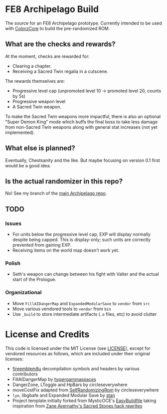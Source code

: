 # FE8 Archipelago Build

The source for an FE8 Archipelago prototype. Currently intended to be used with
[ColorzCore](https://github.com/minishmaker/randomizer/tree/master/Vendor/ColorzCore)
to build the pre-randomized ROM.

## What are the checks and rewards?

At the moment, checks are rewarded for:

- Clearing a chapter.
- Receiving a Sacred Twin regalia in a cutscene.

The rewards themselves are:

- Progressive level cap (unpromoted level 10 -> promoted level 20, counts by 5s)
- Progressive weapon level
- A Sacred Twin weapon.

To make the Sacred Twin weapons more impactful, there is also an optional
"Super Demon King" mode which buffs the final boss to take less damage from
non-Sacred Twin weapons along with general stat increases (not yet
implemented).

## What else is planned?

Eventually, Chestsanity and the like. But maybe focusing on version 0.1 first
would be a good idea.

## Is the actual randomizer in this repo?

No! See my branch of the [main Archipelago repo](https://github.com/CT075/Archipelago/tree/fe8/dev).

## TODO

### Issues

- For units below the progressive level cap, EXP will display normally despite
  being capped. This is display-only; such units are correctly prevented from
  gaining EXP.
- Receiving items on the world map doesn't work yet.

### Polish

- Seth's weapon can change between his fight with Valter and the actual start
  of the Prologue.

### Organizational

- Move `FillAIDangerMap` and `ExpandedModularSave` to `vendor` from `src`
- Move various vendored tools to `vendor` from `bin`
- Use `_build` to store intermediate artifacts (`.o` files, etc) to avoid clutter

# License and Credits

This code is licensed under the MIT License (see [LICENSE](LICENSE)), except
for vendored resources as follows, which are included under their original
licenses:

- [fireemblem8u](https://github.com/FireEmblemUniverse/fireemblem8u)
  decompilation symbols and headers by various contributors
- FillAIDangerMap by [hypergammaspaces](https://hypergammaspaces.tumblr.com/)
- DangerZone, LToggle and HpBars by circleseverywhere
- moveCostFix adapted from [SelfRandomizingRom](https://github.com/FireEmblemUniverse/SelfRandomizingRom-fe8) by circleseverywhere
- `lyn`, libgbafe and Expanded Modular Save by [stan](https://github.com/StanHash/)
- Project template initially forked from MysticOCE's
  [EasyBuildfile](https://github.com/MysticOCE/EasyBuildfile) taking
  inspiration from [Zane Avernathy's Sacred Stones hack rewrites](https://github.com/ZaneAvernathy/Rewrite)
